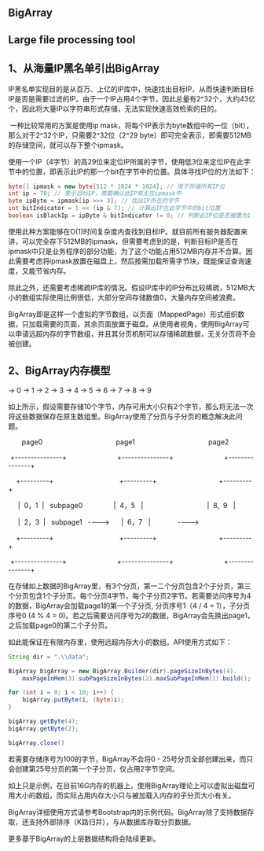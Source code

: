 ## BigArray
## Large file processing tool

## 1、从海量IP黑名单引出BigArray

​	IP黑名单实现目的是从百万、上亿的IP库中，快速找出目标IP，从而快速判断目标IP是否是需要过滤的IP。由于一个IP占用4个字节，因此总量有2^32个，大约43亿个，因此将大量IP以字符串形式存储，无法实现快速高效检索的目的。

​	一种比较常用的方案是使用ip mask，将每个IP表示为byte数组中的一位（bit），那么对于2^32个IP，只需要2^32位（2^29 byte）即可完全表示，即需要512MB的存储空间，就可以存下整个ipmask。

​	使用一个IP（4字节）的高29位来定位IP所属的字节，使用低3位来定位IP在此字节中的位置，即表示此IP的那一个bit在字节中的位置。具体寻找IP位的方法如下：

```java
byte[] ipmask = new byte[512 * 1024 * 1024]; // 用于存储所有IP位
int ip = 78; // 表示目标IP，需要确认此IP有无在ipmask中
byte ipByte = ipmask[ip >>> 3]; // 找出IP所在的字节
int bitIndicator = 1 << (ip & 7); // 计算出IP在此字节中的bit位置
boolean isBlackIp = ipByte & bitIndicator != 0; // 判断此IP位是否被置为1
```

​	使用此种方案能够在O(1)时间复杂度内查找到目标IP。就目前所有服务器配置来讲，可以完全存下512MB的ipmask，但需要考虑到的是，判断目标IP是否在ipmask中只是业务程序的部分功能，为了这个功能占用512MB内存并不合算。因此需要考虑将ipmask放置在磁盘上，然后按需加载所需字节块，既能保证查询速度，又能节省内存。

​	除此之外，还需要考虑稀疏IP库的情况。假设IP库中的IP分布比较稀疏，512MB大小的数组实际使用比例很低，大部分空间存储数值0，大量内存空间被浪费。

​	BigArray即是这样一个虚拟的字节数组，以页面（MappedPage）形式组织数据，只加载需要的页面，其余页面放置于磁盘。从使用者视角，使用BigArray可以申请远超内存的字节数组，并且其分页机制可以存储稀疏数据，无关分页将不会被创建。

## 2、BigArray内存模型

-> 0  -> 1 -> 2 -> 3 -> 4 -> 5 -> 6 -> 7 -> 8 -> 9

如上所示，假设需要存储10个字节，内存可用大小只有2个字节，那么将无法一次将这些数据保存在原生数组里。BigArray使用了分页与子分页的概念解决此问题。

&nbsp;&nbsp;&nbsp;&nbsp;&nbsp;&nbsp;&nbsp;page0&nbsp;&nbsp;&nbsp;&nbsp;&nbsp;&nbsp;&nbsp;&nbsp;&nbsp;&nbsp;&nbsp;&nbsp;&nbsp;&nbsp;&nbsp;&nbsp;&nbsp;&nbsp;&nbsp;&nbsp;&nbsp;&nbsp;&nbsp;&nbsp;&nbsp;&nbsp;&nbsp;&nbsp;&nbsp;&nbsp;&nbsp;&nbsp;&nbsp;&nbsp;&nbsp;&nbsp;&nbsp;&nbsp;page1&nbsp;&nbsp;&nbsp;&nbsp;&nbsp;&nbsp;&nbsp;&nbsp;&nbsp;&nbsp;&nbsp;&nbsp;&nbsp;&nbsp;&nbsp;&nbsp;&nbsp;&nbsp;&nbsp;&nbsp;&nbsp;&nbsp;&nbsp;&nbsp;&nbsp;&nbsp;&nbsp;&nbsp;&nbsp;&nbsp;&nbsp;&nbsp;&nbsp;&nbsp;&nbsp;&nbsp;&nbsp;&nbsp;page2

&nbsp;+---------------+&nbsp;&nbsp;&nbsp;&nbsp;&nbsp;&nbsp;&nbsp;&nbsp;&nbsp;&nbsp;&nbsp;&nbsp;&nbsp;&nbsp;&nbsp;&nbsp;&nbsp;&nbsp;&nbsp;&nbsp;&nbsp;&nbsp;&nbsp;&nbsp;&nbsp;&nbsp;+---------------+&nbsp;&nbsp;&nbsp;&nbsp;&nbsp;&nbsp;&nbsp;&nbsp;&nbsp;&nbsp;&nbsp;&nbsp;&nbsp;&nbsp;&nbsp;&nbsp;&nbsp;&nbsp;&nbsp;&nbsp;&nbsp;&nbsp;&nbsp;&nbsp;&nbsp;&nbsp;+---------------+

&nbsp;&nbsp;&nbsp;&nbsp;+---------+&nbsp;&nbsp;&nbsp;&nbsp;&nbsp;&nbsp;&nbsp;&nbsp;&nbsp;&nbsp;&nbsp;&nbsp;&nbsp;&nbsp;&nbsp;&nbsp;&nbsp;&nbsp;&nbsp;&nbsp;&nbsp;&nbsp;&nbsp;&nbsp;&nbsp;&nbsp;&nbsp;&nbsp;&nbsp;&nbsp;&nbsp;&nbsp;&nbsp;&nbsp;+---------+&nbsp;&nbsp;&nbsp;&nbsp;&nbsp;&nbsp;&nbsp;&nbsp;&nbsp;&nbsp;&nbsp;&nbsp;&nbsp;&nbsp;&nbsp;&nbsp;&nbsp;&nbsp;&nbsp;&nbsp;&nbsp;&nbsp;&nbsp;&nbsp;&nbsp;&nbsp;&nbsp;&nbsp;&nbsp;&nbsp;&nbsp;&nbsp;+---------+

&nbsp;&nbsp;&nbsp;&nbsp;&nbsp;|&nbsp; 0，1 &nbsp;|&nbsp;&nbsp;&nbsp;subpage0&nbsp;&nbsp;&nbsp;&nbsp;&nbsp;&nbsp;&nbsp;&nbsp;&nbsp;&nbsp;&nbsp;&nbsp;&nbsp;&nbsp;&nbsp;&nbsp;|&nbsp;&nbsp;4，5&nbsp;&nbsp;&nbsp;|&nbsp;&nbsp;&nbsp;&nbsp;&nbsp;&nbsp;&nbsp;&nbsp;&nbsp;&nbsp;&nbsp;&nbsp;&nbsp;&nbsp;&nbsp;&nbsp;&nbsp;&nbsp;&nbsp;&nbsp;&nbsp;&nbsp;&nbsp;&nbsp;&nbsp;&nbsp;&nbsp;&nbsp;&nbsp;&nbsp;&nbsp;&nbsp;&nbsp;|&nbsp;&nbsp;8,&nbsp;&nbsp;9&nbsp;&nbsp;&nbsp;|

&nbsp;&nbsp;&nbsp;&nbsp;&nbsp;|&nbsp; 2，3 &nbsp;|&nbsp;&nbsp;&nbsp;subpage1&nbsp;&nbsp;&nbsp;---->&nbsp;&nbsp;&nbsp;&nbsp;&nbsp;&nbsp;|&nbsp;&nbsp;6，7&nbsp;&nbsp;&nbsp;|&nbsp;&nbsp;&nbsp;&nbsp;&nbsp;&nbsp;&nbsp;&nbsp;&nbsp;&nbsp;&nbsp;&nbsp;&nbsp;&nbsp;---->               

&nbsp;&nbsp;&nbsp;&nbsp;+---------+&nbsp;&nbsp;&nbsp;&nbsp;&nbsp;&nbsp;&nbsp;&nbsp;&nbsp;&nbsp;&nbsp;&nbsp;&nbsp;&nbsp;&nbsp;&nbsp;&nbsp;&nbsp;&nbsp;&nbsp;&nbsp;&nbsp;&nbsp;&nbsp;&nbsp;&nbsp;&nbsp;&nbsp;&nbsp;&nbsp;&nbsp;&nbsp;&nbsp;&nbsp;+---------+&nbsp;&nbsp;&nbsp;&nbsp;&nbsp;&nbsp;&nbsp;&nbsp;&nbsp;&nbsp;&nbsp;&nbsp;&nbsp;&nbsp;&nbsp;&nbsp;&nbsp;&nbsp;&nbsp;&nbsp;&nbsp;&nbsp;&nbsp;&nbsp;&nbsp;&nbsp;&nbsp;&nbsp;&nbsp;&nbsp;&nbsp;&nbsp;+---------+

&nbsp;+---------------+&nbsp;&nbsp;&nbsp;&nbsp;&nbsp;&nbsp;&nbsp;&nbsp;&nbsp;&nbsp;&nbsp;&nbsp;&nbsp;&nbsp;&nbsp;&nbsp;&nbsp;&nbsp;&nbsp;&nbsp;&nbsp;&nbsp;&nbsp;&nbsp;&nbsp;&nbsp;+---------------+&nbsp;&nbsp;&nbsp;&nbsp;&nbsp;&nbsp;&nbsp;&nbsp;&nbsp;&nbsp;&nbsp;&nbsp;&nbsp;&nbsp;&nbsp;&nbsp;&nbsp;&nbsp;&nbsp;&nbsp;&nbsp;&nbsp;&nbsp;&nbsp;&nbsp;&nbsp;+---------------+

在存储如上数据的BigArray里，有3个分页，第一二个分页包含2个子分页，第三个分页包含1个子分页。每个分页4字节，每个子分页2字节。若需要访问序号为4的数据，BigArray会加载page1的第一个子分页, 分页序号1（4 / 4 = 1），子分页序号0 (4  % 4 = 0)。若之后需要访问序号为2的数据，BigArray会先换出page1，之后加载page0的第二个子分页。

如此能保证在有限内存里，使用远超内存大小的数组。API使用方式如下：

```java
String dir = ".\\data";

BigArray bigArray = new BigArray.Builder(dir).pageSizeInBytes(4).
    maxPageInMem(3).subPageSizeInBytes(2).maxSubPageInMem(1).build();

for (int i = 0; i < 10; i++) {
    bigArray.putByte(i, (byte)i);
}

bigArray.getByte(4);
bigArray.getByte(2);

bigArray.close()
```

若需要存储序号为100的字节，BigArray不会将0 - 25号分页全部创建出来，而只会创建第25号分页的第一个子分页，仅占用2字节空间。

如上只是示例，在目前16G内存的机器上，使用BigArray理论上可以虚拟出磁盘可用大小的数组，而实际占用内存大小只与被加载入内存的子分页大小有关。

BigArray详细使用方式请参考Bootstrap内的示例代码。BigArray除了支持数据存取，还支持外部排序（K路归并），与从数据库存取分页数据。

更多基于BigArray的上层数据结构将会陆续更新。